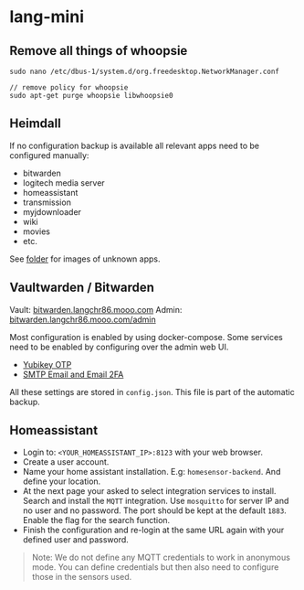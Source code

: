 lang-mini
=========


Remove all things of whoopsie
-----------------------------

~~~~~~
sudo nano /etc/dbus-1/system.d/org.freedesktop.NetworkManager.conf

// remove policy for whoopsie
sudo apt-get purge whoopsie libwhoopsie0
~~~~~~


Heimdall
--------

If no configuration backup is available all relevant apps need to be configured manually:

* bitwarden
* logitech media server
* homeassistant
* transmission
* myjdownloader
* wiki
* movies
* etc.

See [folder](./heimdall) for images of unknown apps.


Vaultwarden / Bitwarden
-----------------------

Vault: [bitwarden.langchr86.mooo.com](https://bitwarden.langchr86.mooo.com/)
Admin: [bitwarden.langchr86.mooo.com/admin](https://bitwarden.langchr86.mooo.com/admin)

Most configuration is enabled by using docker-compose.
Some services need to be enabled by configuring over the admin web UI.

* [Yubikey OTP](https://github.com/dani-garcia/vaultwarden/wiki/Enabling-Yubikey-OTP-authentication)
* [SMTP Email and Email 2FA](https://github.com/dani-garcia/vaultwarden/wiki/SMTP-Configuration)

All these settings are stored in `config.json`.
This file is part of the automatic backup.


Homeassistant
-------------

* Login to: `<YOUR_HOMEASSISTANT_IP>:8123` with your web browser.
* Create a user account.
* Name your home assistant installation. E.g: `homesensor-backend`. And define your location.
* At the next page your asked to select integration services to install. Search and install the `MQTT` integration.
  Use `mosquitto` for server IP and no user and no password. The port should be kept at the default `1883`.
  Enable the flag for the search function.
* Finish the configuration and re-login at the same URL again with your defined user and password.

> Note: We do not define any MQTT credentials to work in anonymous mode.
> You can define credentials but then also need to configure those in the sensors used.
